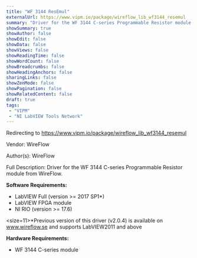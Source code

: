 ```yaml
---
title: "WF 3144 ResEmul"
externalUrl: https://www.vipm.io/package/wireflow_lib_wf3144_resemul
summary: "Driver for the WF 3144 C-series Programmable Resistor module from WireFlow."
showSummary: true
showAuthor: false
showEdit: false
showData: false
showViews: false
showReadingTime: false
showWordCount: false
showBreadcrumbs: false
showHeadingAnchors: false
sharingLinks: false
showZenMode: false
showPagination: false
showRelatedContent: false
draft: true
tags:
 - "VIPM"
 - "NI LabVIEW Tools Network"
---
```


Redirecting to https://www.vipm.io/package/wireflow_lib_wf3144_resemul

Vendor: WireFlow

Author(s): WireFlow
 
Full Description:
Driver for the WF 3144 C-series Programmable Resistor module from WireFlow.

**Software Requirements:**
- LabVIEW Full (version >= 2017 SP1*)
- LabVIEW FPGA module
- NI RIO (version >= 17.6)

<size=11>*Previous version of this driver (v2.0.4) is available on www.wireflow.se and supports LabVIEW2011 and above</size>

**Hardware Requirements:**
- WF 3144 C-series module